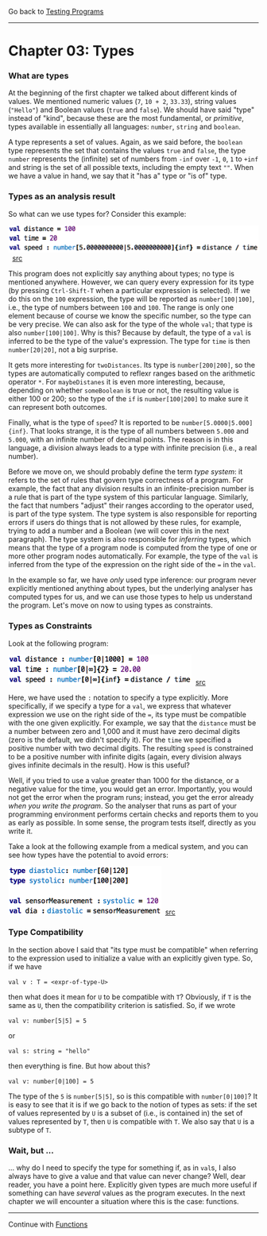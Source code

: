 
Go back to [Testing Programs](../chapter02_testing/index.md)

<hr/>

# Chapter 03: Types

### What are types

At the beginning of the first chapter we talked about different kinds of
values. We mentioned numeric values (`7`, `10 + 2`, `33.33`), string
values (`"Hello"`) and Boolean values (`true` and `false`). We should have
said "type" instead of "kind", because these are the most fundamental,
or _primitive_, types available in essentially all languages: `number`,
`string` and `boolean`. 

A type represents a set of values. Again, as we said before, the
`boolean` type represents the set that contains the values `true` and
`false`, the type `number` represents the (infinite) set of numbers from
`-inf` over `-1`, `0`, `1` to `+inf` and string is the set of all
possible texts, including the empty text `""`. When we have a value in
hand, we say that it "has a" type or "is of" type. 


### Types as an analysis result

So what can we use types for? Consider this example:

![](Types/DerivedTypes.png)&nbsp;&nbsp;[src](http://127.0.0.1:63320/node?ref=r%3A480e3b8e-0509-43e8-9493-4fac219a375e%28chapter03_types%29%2F6455317040166667827)

This program does not explicitly say anything about types; no type
is mentioned anywhere. However, we
can query every expression for its type (by pressing `Ctrl-Shift-T` when a
particular expression is selected). If we do this on the `100`
expression, the type will be reported as `number[100|100]`, i.e., the
type of numbers between `100` and `100`. The range is only one element
because of course we know the specific number, so the type can be very
precise. We can also ask for the type of the whole `val`; that type is
also `number[100|100]`. Why is this? Because by default, the type of a
`val` is inferred to be the type of the value's expression. The type for 
`time` is then `number[20|20]`, not a big surprise. 


It gets more interesting for `twoDistances`. Its type is `number[200|200]`,
so the types are automatically computed to reflexr ranges based on the arithmetic
operator `*`. For `maybeDistanes` it is even more interesting, because,
depending on whether `someBoolean` is true or not, the resulting value is
either 100 or 200; so the type of the `if` is `number[100|200]` to make sure
it can represent both outcomes. 

Finally, what is the type of `speed`? It is reported to be `number[5.0000|5.000]{inf}`.
That looks strange, it is the type of all numbers between `5.000` and `5.000`,
with an infinite number of decimal points. The reason is in this language, 
a division always leads to a type with infinite precision (i.e., a real number).



Before we move on, we should probably define the term
_type system_: it refers to the set of rules that govern type correctness of
a program. For example, the fact that any division results in an infinite-precision
number is a rule that is part of the type system of this particular language.
Similarly, the fact that numbers "adjust" their ranges according to the
operator used, is part of the type system. The type system is also 
responsible for reporting errors if users do things that is not allowed
by these rules, for example, trying to add a number and a Boolean (we will 
cover this in the next paragraph). The type system is also responsible for 
_inferring_ types, which means that the type of a program node is computed 
from the type of one or more other program nodes automatically. For example,
the type of the `val` is inferred from the type of the expression on the 
right side of the `=` in the `val`.


In the example so far, we have _only_ used type inference: 
our program never explicitly mentioned anything about
types, but the underlying analyser has computed types for us, and we can
use those types to help us understand the program. Let's move on now
to using types as constraints.




### Types as Constraints

Look at the following program:

![](Types/ExplicitTypes.png)&nbsp;&nbsp;[src](http://127.0.0.1:63320/node?ref=r%3A480e3b8e-0509-43e8-9493-4fac219a375e%28chapter03_types%29%2F6455317040166674022)

Here, we have used the `:` notation to specify a type explicitly. More
specifically, if we specify a type for a `val`, we express that whatever
expression we use on the right side of the `=`, its type must be compatible
with the one given explicitly. For example, we say that the `distance`
must be a number between zero and 1,000 and it must have zero decimal
digits (zero is the default, we didn't specify it). For the `time` we
specified a positive number with two decimal digits. The resulting `speed`
is constrained to be a positive number with infinite digits (again, 
every division always gives infinite decimals in the result). How is this 
useful?

Well, if you tried to use a value greater than 1000 for the distance,
or a negative value for the time, you would get an error. Importantly, you
would not get the error when the program runs; instead, you get the error
already _when you write the program_. So the analyser that runs as part of
your programming environment performs certain checks and reports them to 
you as early as possible. In some sense, the program tests itself, directly
as you write it.

Take a look at the following example from a medical system, and you can see
how types have the potential to avoid errors:

![](Types/MoreExplicitTypes.png)&nbsp;&nbsp;[src](http://127.0.0.1:63320/node?ref=r%3A480e3b8e-0509-43e8-9493-4fac219a375e%28chapter03_types%29%2F6455317040166684137)
 

### Type Compatibility

In the section above I said that "its type must be compatible" when referring
to the expression used to initialize a value with an explicitly given type. So,
if we have

    val v : T = <expr-of-type-U>
    
then what does it mean for `U` to be compatible with `T`? Obviously, if `T` is
the same as `U`, then the compatibility criterion is satisfied. So, if we wrote

    val v: number[5|5] = 5

or
  
    val s: string = "hello"
    
then everything is fine. But how about this?

    val v: number[0|100] = 5  

The type of the `5` is `number[5|5]`, so is this compatible with `number[0|100]`?
It is easy to see that it is if we go back to the notion of types as sets: if the
set of values represented by `U` is a subset of (i.e., is contained in) the
set of values represented by `T`, then `U` is compatible with `T`. We also say that
`U` is a subtype of `T`.


### Wait, but ...	

... why do I need to specify the type for something if, as in `val`s, I also
always have to give a value and that value can never change? Well, dear reader,
you have a point here. Explicitly given types are much more useful if something
can have _several_ values as the program executes. In the next chapter we will
encounter a situation where this is the case: functions. 




<hr/>

Continue with [Functions](../chapter04_functions/index.md)

